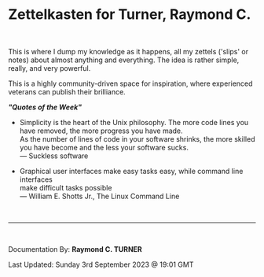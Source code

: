# Zettelkasten for Turner, Raymond C.
</br>


This is where I dump my knowledge as it happens, all my zettels ('slips' or notes) about almost anything and everything. The idea is rather simple, really, and very powerful.

<!-- Everything is in docs or at https://rayct.github.io/zet. -->

This is a highly community-driven space for inspiration, where experienced veterans can publish their brilliance.

***"Quotes of the Week"***

* Simplicity is the heart of the Unix philosophy.
The more code lines you have removed, the more progress you have made.\
As the number of lines of code in
your software shrinks, the more skilled you have become and the less your
software sucks.\
― Suckless software


* Graphical user interfaces make easy tasks easy, while command line interfaces\
make difficult tasks possible\
― William E. Shotts Jr., The Linux Command Line

</br>

---

</br>

Documentation By: **Raymond C. TURNER**

Last Updated: Sunday 3rd September 2023 @ 19:01 GMT